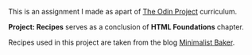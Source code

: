 This is an assignment I made as apart of [The Odin Project](https://www.theodinproject.com/) curriculum.

**Project: Recipes** serves as a conclusion of **HTML Foundations** chapter.

Recipes used in this project are taken from the blog [Minimalist Baker](https://minimalistbaker.com/).




